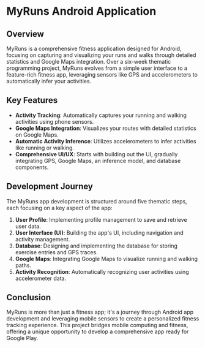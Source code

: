 # MyRuns Android Application

## Overview

MyRuns is a comprehensive fitness application designed for Android, focusing on capturing and visualizing your runs and walks through detailed statistics and Google Maps integration. Over a six-week thematic programming project, MyRuns evolves from a simple user interface to a feature-rich fitness app, leveraging sensors like GPS and accelerometers to automatically infer your activities.

## Key Features

- **Activity Tracking**: Automatically captures your running and walking activities using phone sensors.
- **Google Maps Integration**: Visualizes your routes with detailed statistics on Google Maps.
- **Automatic Activity Inference**: Utilizes accelerometers to infer activities like running or walking.
- **Comprehensive UI/UX**: Starts with building out the UI, gradually integrating GPS, Google Maps, an inference model, and database components.

## Development Journey

The MyRuns app development is structured around five thematic steps, each focusing on a key aspect of the app:

1. **User Profile**: Implementing profile management to save and retrieve user data.
2. **User Interface (UI)**: Building the app's UI, including navigation and activity management.
3. **Database**: Designing and implementing the database for storing exercise entries and GPS traces.
4. **Google Maps**: Integrating Google Maps to visualize running and walking paths.
5. **Activity Recognition**: Automatically recognizing user activities using accelerometer data.

## Conclusion

MyRuns is more than just a fitness app; it's a journey through Android app development and leveraging mobile sensors to create a personalized fitness tracking experience. This project bridges mobile computing and fitness, offering a unique opportunity to develop a comprehensive app ready for Google Play.
